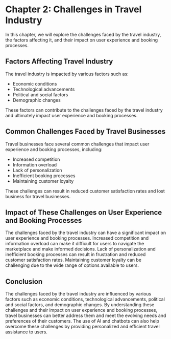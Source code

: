 Chapter 2: Challenges in Travel Industry
========================================

In this chapter, we will explore the challenges faced by the travel industry, the factors affecting it, and their impact on user experience and booking processes.

Factors Affecting Travel Industry
---------------------------------

The travel industry is impacted by various factors such as:

* Economic conditions
* Technological advancements
* Political and social factors
* Demographic changes

These factors can contribute to the challenges faced by the travel industry and ultimately impact user experience and booking processes.

Common Challenges Faced by Travel Businesses
--------------------------------------------

Travel businesses face several common challenges that impact user experience and booking processes, including:

* Increased competition
* Information overload
* Lack of personalization
* Inefficient booking processes
* Maintaining customer loyalty

These challenges can result in reduced customer satisfaction rates and lost business for travel businesses.

Impact of These Challenges on User Experience and Booking Processes
-------------------------------------------------------------------

The challenges faced by the travel industry can have a significant impact on user experience and booking processes. Increased competition and information overload can make it difficult for users to navigate the marketplace and make informed decisions. Lack of personalization and inefficient booking processes can result in frustration and reduced customer satisfaction rates. Maintaining customer loyalty can be challenging due to the wide range of options available to users.

Conclusion
----------

The challenges faced by the travel industry are influenced by various factors such as economic conditions, technological advancements, political and social factors, and demographic changes. By understanding these challenges and their impact on user experience and booking processes, travel businesses can better address them and meet the evolving needs and preferences of their customers. The use of AI and chatbots can also help overcome these challenges by providing personalized and efficient travel assistance to users.
